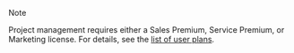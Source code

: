 <!-- markdownlint-disable-file MD041 -->
> [!NOTE]
> Project management requires either a Sales Premium, Service Premium, or Marketing license. For details, see the [list of user plans][1].

<!-- Referenced links -->
[1]: ../../docs/en/admin/license/user-plans.md
